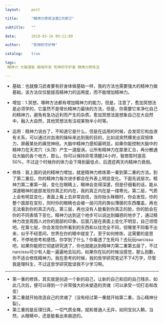 ```yaml
---
layout:     post

title:      "精神力修炼法第2次修订"

subtitle:   ""

date:       2018-03-16 09:12:00

author:     "死神的守护神"

catalog:    true

tags:
 精神力 大脑潜能 脑域开发 死神的守护者 精神力修炼法

---
```




* 基础：也就像习武者要有好身体做基础一样，我的方法也需要强大的精神力做基础，该方法仅仅能提高精神力的运用度，而不能增加精神力。

* 增加：1.冥想，哪种方法都有增加精神力的能力，但是，注意了，愈加冥想法是必须学的，它虽然不是增长精神力最快的方法，但是，你需要它来净化自己的精神力，避免有急功近利而产生的杂质。愈加冥想法是想象自己在大自然中，融入大自然，其他冥想法有注视某物半小时等。

* 运用：精神力说白了，不知道它是什么，但是在运用的时候，会发现它和血液有关系，可以通过对血液的操纵来达到我的目的，比如说突然爆发出双倍体力，屏蔽某处的痛觉神经。大脑中精神力感知最明显，如果你能控制大脑中的精神力在天灵穴（头顶）产生一道旋涡，让所有精神力在那里汇合，再分散通往大脑的各个地方，那么，你可以保持异常清醒24小时，智商暂时提高50%，不过这个时候你的体力会下降到最低点，后遗症两天内精神力衰弱。

* 修炼：我上面的说的精神力增加，就是精神力修炼第一重到第二重的方法。到了第二重后，你的精神力每次进步都会在外表上明显变化。下面先说层次。精神力第二重第一层，变化在眼睛上，眼神会变得深邃，但是仔细看的话，能从深邃眼神的底部发现你真正的内在，我的真正内在是一缕寒光。第二层，气质上会有明显变化，表面上看上去非常自信，当你抬头眯眼时，你会发现，你的整个面部在变形，同时你的眼睛也会被一层闪亮的类似薄膜的东西覆盖，再也无法看到你的真正内在。第三层，再也没有人能看到你真正的脸，你的脸会在你的不同表情下变化，精神力达到这个地步可以说达到媚惑的地步了，通过精神力改变周围人对你的面部的印象。后面几层在表面上变化不明显，自己领悟吧。在第七层，你会发现你所看到的东西和以往完全不同，但哪里不同看不出来，似乎不经意间，世界在你的眼中就变了。至于如何修炼，这需要的是思考，不停地思考和感悟。你学到了什么？你看透了生死吗？去玩玩narcissu吧，如果你能把它彻底研究透了，你也就能达到精神力第二重第五层了，不过narcissu可少有人能一遍遍地去玩的。如果你在玩的时候没感觉，那么抱歉，你不适合修炼精神力。我在思考的时候，我的哲学研究笔记不下4万字，尽管我是理科生，不过这哲学研究耽误我不少学习啊。

---

* 第一重的修炼，其实就是创造一个新的自己，让新的自己和旧的自己残杀，如此几次后，便可以得到一个非常强大的未塑造的灵魂（可以承受一切打击和改变）
* 第二重就开始改造自己的灵魂了（没有经过第一重就开始第二重，当心精神分裂）。
* 第三重则是反璞归真，一切气质全掩，就和普通人无异，如同宝剑入鞘，当然，从眼睛中，还是能看出来痕迹的。


